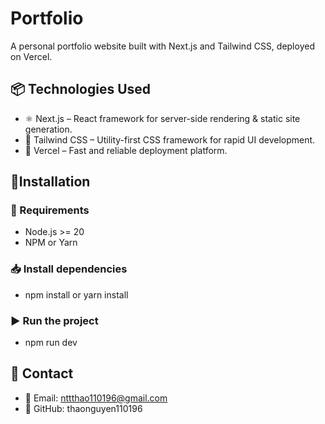 ﻿# Portfolio
A personal portfolio website built with Next.js and Tailwind CSS, deployed on Vercel.
 
## 📦 Technologies Used
- ⚛ Next.js – React framework for server-side rendering & static site generation.
- 🎨 Tailwind CSS – Utility-first CSS framework for rapid UI development.
- 🚀 Vercel – Fast and reliable deployment platform.

## 📌Installation

### 🔧 Requirements

- Node.js >= 20
- NPM or Yarn

### 📥 Install dependencies

- npm install or yarn install

### ▶ Run the project

- npm run dev

## 📧 Contact

- 📩 Email: nttthao110196@gmail.com
- 📌 GitHub: thaonguyen110196
